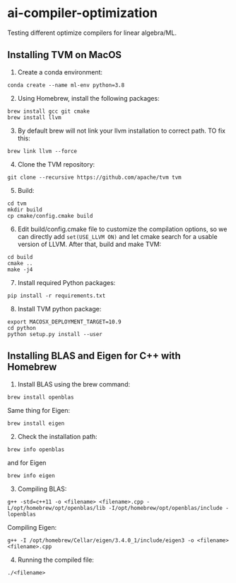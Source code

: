 # ai-compiler-optimization
Testing different optimize compilers for linear algebra/ML.

## Installing TVM on MacOS

1. Create a conda environment:
```
conda create --name ml-env python=3.8
```

2. Using Homebrew, install the following packages:
```
brew install gcc git cmake
brew install llvm
```

3. By default brew will not link your llvm installation to correct path. TO fix this:
```
brew link llvm --force
```

4. Clone the TVM repository:
```
git clone --recursive https://github.com/apache/tvm tvm
```
5. Build:
```
cd tvm
mkdir build
cp cmake/config.cmake build
```

6. Edit build/config.cmake file to customize the compilation options, so we can directly add `set(USE_LLVM ON)` and let cmake search for a usable version of LLVM. After that, build and make TVM:
```
cd build
cmake ..
make -j4
```

7. Install required Python packages:
```
pip install -r requirements.txt
```

8. Install TVM python package:
```
export MACOSX_DEPLOYMENT_TARGET=10.9 
cd python
python setup.py install --user
```

## Installing BLAS and Eigen for C++ with Homebrew

1. Install BLAS using the brew command:

```
brew install openblas
```

Same thing for Eigen:

```
brew install eigen
```

2. Check the installation path:

```
brew info openblas
```

and for Eigen

```
brew info eigen
```

3. Compiling BLAS:

```
g++ -std=c++11 -o <filename> <filename>.cpp -L/opt/homebrew/opt/openblas/lib -I/opt/homebrew/opt/openblas/include -lopenblas
```

Compiling Eigen:

```
g++ -I /opt/homebrew/Cellar/eigen/3.4.0_1/include/eigen3 -o <filename> <filename>.cpp
```

4. Running the compiled file:
```
./<filename>
```